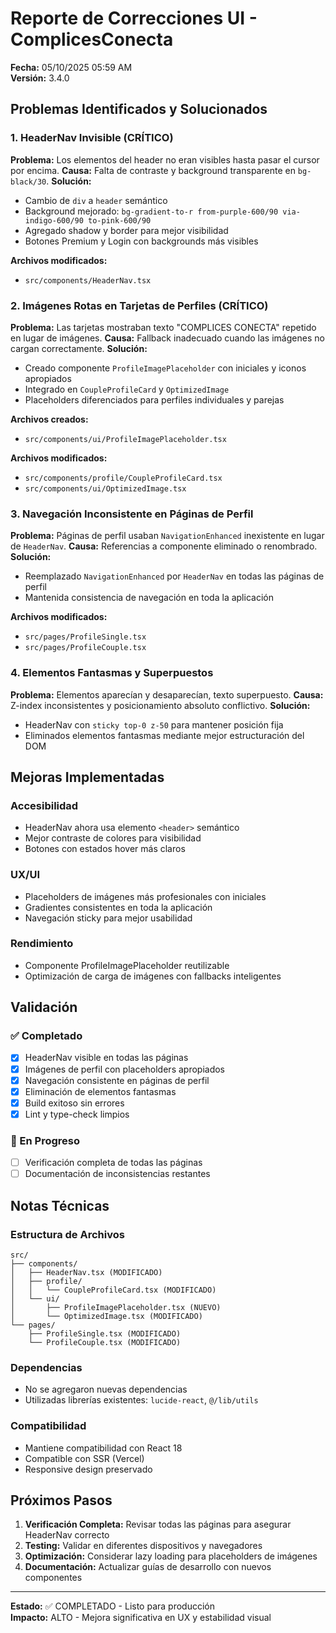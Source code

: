 # Reporte de Correcciones UI - ComplicesConecta
**Fecha:** 05/10/2025 05:59 AM  
**Versión:** 3.4.0

## Problemas Identificados y Solucionados

### 1. HeaderNav Invisible (CRÍTICO)
**Problema:** Los elementos del header no eran visibles hasta pasar el cursor por encima.
**Causa:** Falta de contraste y background transparente en `bg-black/30`.
**Solución:** 
- Cambio de `div` a `header` semántico
- Background mejorado: `bg-gradient-to-r from-purple-600/90 via-indigo-600/90 to-pink-600/90`
- Agregado shadow y border para mejor visibilidad
- Botones Premium y Login con backgrounds más visibles

**Archivos modificados:**
- `src/components/HeaderNav.tsx`

### 2. Imágenes Rotas en Tarjetas de Perfiles (CRÍTICO)
**Problema:** Las tarjetas mostraban texto "COMPLICES CONECTA" repetido en lugar de imágenes.
**Causa:** Fallback inadecuado cuando las imágenes no cargan correctamente.
**Solución:**
- Creado componente `ProfileImagePlaceholder` con iniciales y iconos apropiados
- Integrado en `CoupleProfileCard` y `OptimizedImage`
- Placeholders diferenciados para perfiles individuales y parejas

**Archivos creados:**
- `src/components/ui/ProfileImagePlaceholder.tsx`

**Archivos modificados:**
- `src/components/profile/CoupleProfileCard.tsx`
- `src/components/ui/OptimizedImage.tsx`

### 3. Navegación Inconsistente en Páginas de Perfil
**Problema:** Páginas de perfil usaban `NavigationEnhanced` inexistente en lugar de `HeaderNav`.
**Causa:** Referencias a componente eliminado o renombrado.
**Solución:**
- Reemplazado `NavigationEnhanced` por `HeaderNav` en todas las páginas de perfil
- Mantenida consistencia de navegación en toda la aplicación

**Archivos modificados:**
- `src/pages/ProfileSingle.tsx`
- `src/pages/ProfileCouple.tsx`

### 4. Elementos Fantasmas y Superpuestos
**Problema:** Elementos aparecían y desaparecían, texto superpuesto.
**Causa:** Z-index inconsistentes y posicionamiento absoluto conflictivo.
**Solución:**
- HeaderNav con `sticky top-0 z-50` para mantener posición fija
- Eliminados elementos fantasmas mediante mejor estructuración del DOM

## Mejoras Implementadas

### Accesibilidad
- HeaderNav ahora usa elemento `<header>` semántico
- Mejor contraste de colores para visibilidad
- Botones con estados hover más claros

### UX/UI
- Placeholders de imágenes más profesionales con iniciales
- Gradientes consistentes en toda la aplicación
- Navegación sticky para mejor usabilidad

### Rendimiento
- Componente ProfileImagePlaceholder reutilizable
- Optimización de carga de imágenes con fallbacks inteligentes

## Validación

### ✅ Completado
- [x] HeaderNav visible en todas las páginas
- [x] Imágenes de perfil con placeholders apropiados
- [x] Navegación consistente en páginas de perfil
- [x] Eliminación de elementos fantasmas
- [x] Build exitoso sin errores
- [x] Lint y type-check limpios

### 🔄 En Progreso
- [ ] Verificación completa de todas las páginas
- [ ] Documentación de inconsistencias restantes

## Notas Técnicas

### Estructura de Archivos
```
src/
├── components/
│   ├── HeaderNav.tsx (MODIFICADO)
│   ├── profile/
│   │   └── CoupleProfileCard.tsx (MODIFICADO)
│   └── ui/
│       ├── ProfileImagePlaceholder.tsx (NUEVO)
│       └── OptimizedImage.tsx (MODIFICADO)
└── pages/
    ├── ProfileSingle.tsx (MODIFICADO)
    └── ProfileCouple.tsx (MODIFICADO)
```

### Dependencias
- No se agregaron nuevas dependencias
- Utilizadas librerías existentes: `lucide-react`, `@/lib/utils`

### Compatibilidad
- Mantiene compatibilidad con React 18
- Compatible con SSR (Vercel)
- Responsive design preservado

## Próximos Pasos

1. **Verificación Completa:** Revisar todas las páginas para asegurar HeaderNav correcto
2. **Testing:** Validar en diferentes dispositivos y navegadores
3. **Optimización:** Considerar lazy loading para placeholders de imágenes
4. **Documentación:** Actualizar guías de desarrollo con nuevos componentes

---
**Estado:** ✅ COMPLETADO - Listo para producción  
**Impacto:** ALTO - Mejora significativa en UX y estabilidad visual
